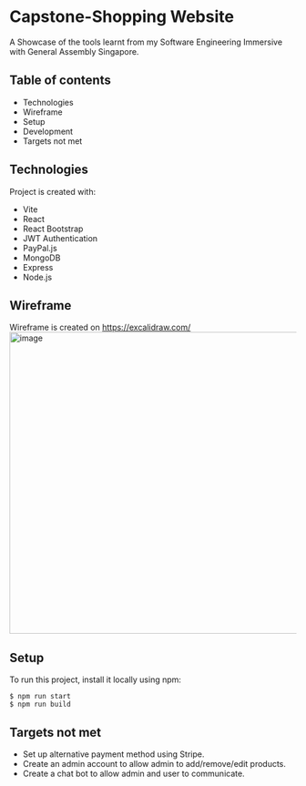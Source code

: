 # Capstone-Shopping Website
A Showcase of the tools learnt from my Software Engineering Immersive with General Assembly Singapore.
## Table of contents
* Technologies
* Wireframe 
* Setup
* Development 
* Targets not met 
	
## Technologies
Project is created with:
* Vite
* React
* React Bootstrap
* JWT Authentication
* PayPal.js
* MongoDB
* Express
* Node.js

## Wireframe
Wireframe is created on https://excalidraw.com/
<img width="530" alt="image" src="https://user-images.githubusercontent.com/112377593/214215007-21a88c0c-0213-4923-97b3-2a96e0847ef9.png">	

## Setup
To run this project, install it locally using npm:

```
$ npm run start
$ npm run build
```
## Targets not met 
* Set up alternative payment method using Stripe.
* Create an admin account to allow admin to add/remove/edit products.
* Create a chat bot to allow admin and user to communicate. 
